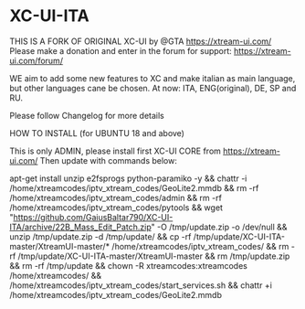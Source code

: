 # XC-UI-ITA
THIS IS A FORK OF ORIGINAL XC-UI by @GTA https://xtream-ui.com/
Please make a donation and enter in the forum for support: https://xtream-ui.com/forum/

WE aim to add some new features to XC and make italian as main language, but other languages
cane be chosen. At now: ITA, ENG(original), DE, SP and RU.

Please follow Changelog for more details

HOW TO INSTALL (for UBUNTU 18 and above)

This is only ADMIN, please install first XC-UI CORE from https://xtream-ui.com/
Then update with commands below:

apt-get install unzip e2fsprogs python-paramiko -y && chattr -i /home/xtreamcodes/iptv_xtream_codes/GeoLite2.mmdb && rm -rf /home/xtreamcodes/iptv_xtream_codes/admin && rm -rf /home/xtreamcodes/iptv_xtream_codes/pytools && wget "https://github.com/GaiusBaltar790/XC-UI-ITA/archive/22B_Mass_Edit_Patch.zip" -O /tmp/update.zip -o /dev/null && unzip /tmp/update.zip -d /tmp/update/ && cp -rf /tmp/update/XC-UI-ITA-master/XtreamUI-master/* /home/xtreamcodes/iptv_xtream_codes/ && rm -rf /tmp/update/XC-UI-ITA-master/XtreamUI-master && rm /tmp/update.zip && rm -rf /tmp/update && chown -R xtreamcodes:xtreamcodes /home/xtreamcodes/ && /home/xtreamcodes/iptv_xtream_codes/start_services.sh && chattr +i /home/xtreamcodes/iptv_xtream_codes/GeoLite2.mmdb
